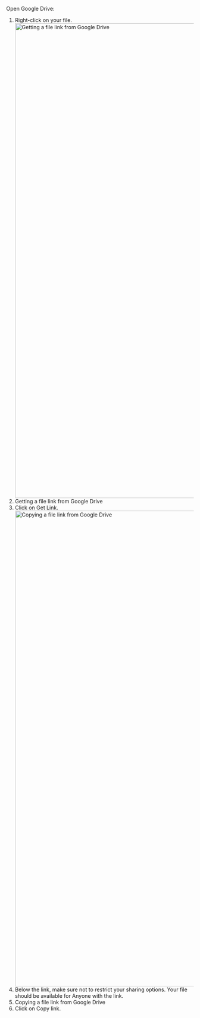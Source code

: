 Open Google Drive:
1. Right-click on your file.
   <img width="1277" class=" lazyloaded" height="581" alt="Getting a file link from Google Drive" style="display:block;height:auto;max-width:100%;" data-img-url="https://static1.makeuseofimages.com/wordpress/wp-content/uploads/2022/02/Get-Link-Google-Drive.jpg">
3. Getting a file link from Google Drive
4. Click on Get Link.
   <img width="1279" class=" lazyloaded" height="585" alt="Copying a file link from Google Drive" style="display:block;height:auto;max-width:100%;" data-img-url="https://static1.makeuseofimages.com/wordpress/wp-content/uploads/2022/02/Google-Drive-Link.jpg">
6. Below the link, make sure not to restrict your sharing options. Your file should be available for Anyone with the link.
7. Copying a file link from Google Drive
8. Click on Copy link.
